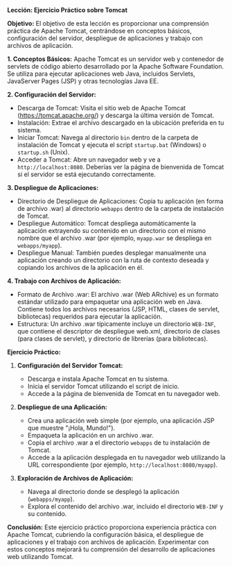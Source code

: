 **Lección: Ejercicio Práctico sobre Tomcat**

**Objetivo:**
El objetivo de esta lección es proporcionar una comprensión práctica de Apache Tomcat, centrándose en conceptos básicos, configuración del servidor, despliegue de aplicaciones y trabajo con archivos de aplicación.

**1. Conceptos Básicos:**
Apache Tomcat es un servidor web y contenedor de servlets de código abierto desarrollado por la Apache Software Foundation. Se utiliza para ejecutar aplicaciones web Java, incluidos Servlets, JavaServer Pages (JSP) y otras tecnologías Java EE.

**2. Configuración del Servidor:**
- Descarga de Tomcat: Visita el sitio web de Apache Tomcat (https://tomcat.apache.org/) y descarga la última versión de Tomcat.
- Instalación: Extrae el archivo descargado en la ubicación preferida en tu sistema.
- Iniciar Tomcat: Navega al directorio `bin` dentro de la carpeta de instalación de Tomcat y ejecuta el script `startup.bat` (Windows) o `startup.sh` (Unix).
- Acceder a Tomcat: Abre un navegador web y ve a `http://localhost:8080`. Deberías ver la página de bienvenida de Tomcat si el servidor se está ejecutando correctamente.

**3. Despliegue de Aplicaciones:**
- Directorio de Despliegue de Aplicaciones: Copia tu aplicación (en forma de archivo .war) al directorio `webapps` dentro de la carpeta de instalación de Tomcat.
- Despliegue Automático: Tomcat despliega automáticamente la aplicación extrayendo su contenido en un directorio con el mismo nombre que el archivo .war (por ejemplo, `myapp.war` se despliega en `webapps/myapp`).
- Despliegue Manual: También puedes desplegar manualmente una aplicación creando un directorio con la ruta de contexto deseada y copiando los archivos de la aplicación en él.

**4. Trabajo con Archivos de Aplicación:**
- Formato de Archivo .war: El archivo .war (Web ARchive) es un formato estándar utilizado para empaquetar una aplicación web en Java. Contiene todos los archivos necesarios (JSP, HTML, clases de servlet, bibliotecas) requeridos para ejecutar la aplicación.
- Estructura: Un archivo .war típicamente incluye un directorio `WEB-INF`, que contiene el descriptor de despliegue web.xml, directorio de clases (para clases de servlet), y directorio de librerías (para bibliotecas).

**Ejercicio Práctico:**
1. **Configuración del Servidor Tomcat:**
   - Descarga e instala Apache Tomcat en tu sistema.
   - Inicia el servidor Tomcat utilizando el script de inicio.
   - Accede a la página de bienvenida de Tomcat en tu navegador web.

2. **Despliegue de una Aplicación:**
   - Crea una aplicación web simple (por ejemplo, una aplicación JSP que muestre "¡Hola, Mundo!").
   - Empaqueta la aplicación en un archivo .war.
   - Copia el archivo .war a el directorio `webapps` de tu instalación de Tomcat.
   - Accede a la aplicación desplegada en tu navegador web utilizando la URL correspondiente (por ejemplo, `http://localhost:8080/myapp`).

3. **Exploración de Archivos de Aplicación:**
   - Navega al directorio donde se desplegó la aplicación (`webapps/myapp`).
   - Explora el contenido del archivo .war, incluido el directorio `WEB-INF` y su contenido.

**Conclusión:**
Este ejercicio práctico proporciona experiencia práctica con Apache Tomcat, cubriendo la configuración básica, el despliegue de aplicaciones y el trabajo con archivos de aplicación. Experimentar con estos conceptos mejorará tu comprensión del desarrollo de aplicaciones web utilizando Tomcat.
